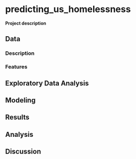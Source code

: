 # predicting_us_homelessness
__Project description__
## Data 
### Description
### Features
## Exploratory Data Analysis
## Modeling
## Results
## Analysis
## Discussion
